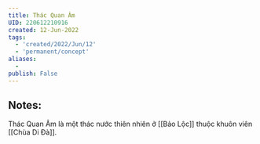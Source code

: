 ```yaml
---
title: Thác Quan Âm
UID: 220612210916
created: 12-Jun-2022
tags:
  - 'created/2022/Jun/12'
  - 'permanent/concept'
aliases:
  - 
publish: False
---
```

## Notes:
Thác Quan Âm là một thác nước thiên nhiên ở [[Bảo Lộc]] thuộc khuôn viên [[Chùa Di Đà]].




